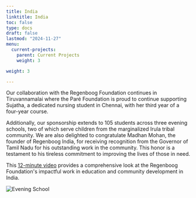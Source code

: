 ```yaml
---
title: India
linktitle: India
toc: false
type: docs
draft: false
lastmod: "2024-11-27"
menu:
  current-projects:
    parent: Current Projects
    weight: 3

weight: 3

---
```


Our collaboration with the Regenboog Foundation continues in Tiruvannamalai where the Paré Foundation is proud to continue supporting Sujatha, a dedicated nursing student in Chennai, with her third year of a four-year course. 

Additionally, our sponsorship extends to 105 students across three evening schools, two of which serve children from the marginalized Irula tribal community. We are also delighted to congratulate Madhan Mohan, the founder of Regenboog India, for receiving recognition from the Governor of Tamil Nadu for his outstanding work in the community. This honor is a testament to his tireless commitment to improving the lives of those in need.

This [12-minute video](https://youtu.be/B_Z9_h3XsNY) provides a comprehensive look at the Regenboog Foundation's impactful work in education and community development in India.

![Evening School](/img/India/eveningschool3.jpeg)
